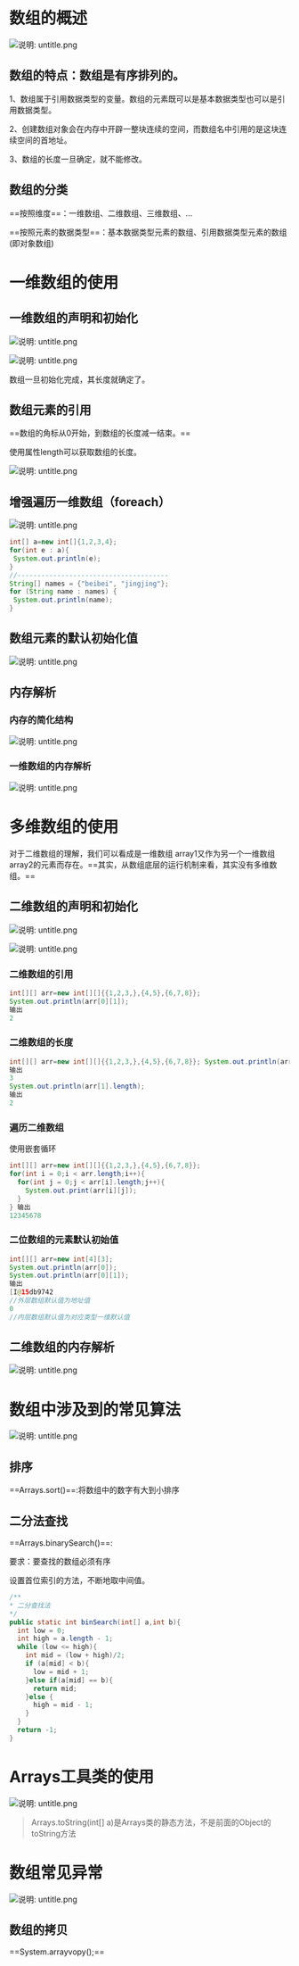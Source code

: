 # 数组的概述

![说明: untitle.png](https://gitee.com/yh-gh/img-bed/raw/master/202109181136776.gif)

## 数组的特点：数组是有序排列的。

1、数组属于引用数据类型的变量。数组的元素既可以是基本数据类型也可以是引用数据类型。

2、创建数组对象会在内存中开辟一整块连续的空间，而数组名中引用的是这块连续空间的首地址。

3、数组的长度一旦确定，就不能修改。

## 数组的分类

==按照维度==：一维数组、二维数组、三维数组、…

==按照元素的数据类型==：基本数据类型元素的数组、引用数据类型元素的数组(即对象数组)

# 一维数组的使用

## 一维数组的声明和初始化

![说明: untitle.png](https://gitee.com/yh-gh/img-bed/raw/master/202109181136060.gif)

![说明: untitle.png](https://gitee.com/yh-gh/img-bed/raw/master/202109181136008.gif)

数组一旦初始化完成，其长度就确定了。

## 数组元素的引用

==数组的角标从0开始，到数组的长度减一结束。==

使用属性length可以获取数组的长度。

![说明: untitle.png](https://gitee.com/yh-gh/img-bed/raw/master/202109181136649.gif)

## 增强遍历一维数组（foreach）

![说明: untitle.png](https://gitee.com/yh-gh/img-bed/raw/master/202109181136697.jpg)

 ```java
int[] a=new int[]{1,2,3,4}; 
for(int e : a){ 
  System.out.println(e);
}
//--------------------------------------
String[] names = {"beibei", "jingjing"};    
for (String name : names) {    
  System.out.println(name);
}
 ```

## 数组元素的默认初始化值

![说明: untitle.png](https://gitee.com/yh-gh/img-bed/raw/master/202109181136954.gif)

## 内存解析

### 内存的简化结构

![说明: untitle.png](https://gitee.com/yh-gh/img-bed/raw/master/202109181137226.gif)

### 一维数组的内存解析

![说明: untitle.png](https://gitee.com/yh-gh/img-bed/raw/master/202109181137962.gif)

# 多维数组的使用

对于二维数组的理解，我们可以看成是一维数组 array1又作为另一个一维数组array2的元素而存在。==其实，从数组底层的运行机制来看，其实没有多维数组。==

## 二维数组的声明和初始化

![说明: untitle.png](https://gitee.com/yh-gh/img-bed/raw/master/202109181137536.gif)

![说明: untitle.png](https://gitee.com/yh-gh/img-bed/raw/master/202109181137683.gif)

### 二维数组的引用

```java
int[][] arr=new int[][]{{1,2,3,},{4,5},{6,7,8}};
System.out.println(arr[0][1]); 
输出
2
```

### 二维数组的长度

```java
int[][] arr=new int[][]{{1,2,3,},{4,5},{6,7,8}}; System.out.println(arr.length); 
输出
3
System.out.println(arr[1].length); 
输出
2
```

### 遍历二维数组

使用嵌套循环

```java
int[][] arr=new int[][]{{1,2,3,},{4,5},{6,7,8}}; 
for(int i = 0;i < arr.length;i++){ 
  for(int j = 0;j < arr[i].length;j++){ 
    System.out.print(arr[i][j]);    
  }   
} 输出
12345678
```

### 二位数组的元素默认初始值

```java
int[][] arr=new int[4][3];
System.out.println(arr[0]); 
System.out.println(arr[0][1]);
输出
[I@15db9742
//外层数组默认值为地址值
0
//内层数组默认值为对应类型一维默认值
```

## 二维数组的内存解析

![说明: untitle.png](https://gitee.com/yh-gh/img-bed/raw/master/202109181137121.gif)

# 数组中涉及到的常见算法

![说明: untitle.png](https://gitee.com/yh-gh/img-bed/raw/master/202109181137227.gif)

## 排序

==Arrays.sort()==:将数组中的数字有大到小排序

## 二分法查找

==Arrays.binarySearch()==:

要求：要查找的数组必须有序

设置首位索引的方法，不断地取中间值。

```java
/** 
* 二分查找法
*/
public static int binSearch(int[] a,int b){   
  int low = 0;   
  int high = a.length - 1;  
  while (low <= high){   
    int mid = (low + high)/2;   
    if (a[mid] < b){        
      low = mid + 1;      
    }else if(a[mid] == b){       
      return mid;       
    }else {   
      high = mid - 1;  
    }   
  }  
  return -1;
}
```

# Arrays工具类的使用

![说明: untitle.png](https://gitee.com/yh-gh/img-bed/raw/master/202109181137137.gif)

> Arrays.toString(int[] a)是Arrays类的静态方法，不是前面的Object的toString方法                   

# 数组常见异常

![说明: untitle.png](https://gitee.com/yh-gh/img-bed/raw/master/202109181137072.jpg)

 

##  数组的拷贝

==System.arrayvopy();==









 